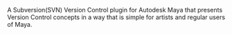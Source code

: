 A Subversion(SVN) Version Control plugin for Autodesk Maya that presents Version Control concepts in a way that is simple for artists and regular users of Maya.